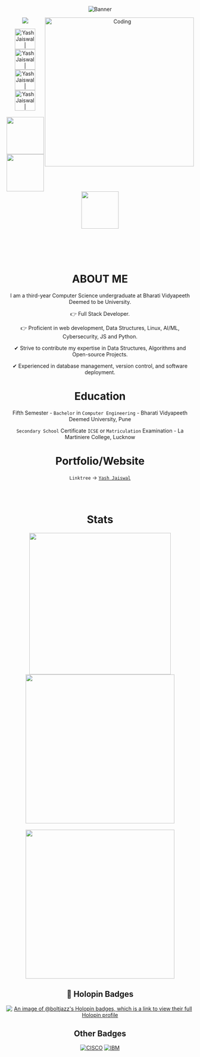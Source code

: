 <!--- header image --->

<div align="center">
<p align="center">
  <!---  <img alt="Banner" width="961" height="400"  src="https://user-images.githubusercontent.com/74038190/225813708-98b745f2-7d22-48cf-9150-083f1b00d6c9.gif"> --->
  <img alt="Banner" style="{max-height: 0px}"  src="https://user-images.githubusercontent.com/74038190/225813708-98b745f2-7d22-48cf-9150-083f1b00d6c9.gif">
</p>
<!--- portfolio launch image --->

  <!-- gif image -->
  <img align="right" alt="Coding" width="400" src="https://media.tenor.com/rePDfDWO3XoAAAAd/hacking.gif">
 <!--<img align="left" alt="Hacker" height="290" width="360" src="https://user-images.githubusercontent.com/74038190/229223156-0cbdaba9-3128-4d8e-8719-b6b4cf741b67.gif"> -->
  
  ![](https://komarev.com/ghpvc/?username=Boltjazz&color=blueviolet&label=Profile+Views)

  
<!--- social media icons, you can find them in the assets directory of this repo --->
  
<a href="https://twitter.com/">
    <img height="55" alt="Yash Jaiswal | Twitter" src="https://user-images.githubusercontent.com/60597290/152035696-80cad2ec-b4dd-4552-88e6-b6b466124f5b.png" />
</a>    
  
<a href="https://www.linkedin.com/in/boltjazz/" target="_blank">
  <img height="55" alt="Yash Jaiswal | LinkedIn"  src="https://user-images.githubusercontent.com/60597290/152035581-a7c6c0c3-65c3-4160-89c0-e90ddc1e8d4e.png"/>
</a> 
  
<a href="https://stackoverflow.com/users/22658065/yash-jaiswal" target="_blank">
  <img height="55" alt="Yash Jaiswal | StackOverFlow" src="https://user-images.githubusercontent.com/60597290/152035786-d00aa1c3-56af-4d45-8a3c-15846d1a123d.png" />
</a>
  
<a href="https://www.instagram.com/yash_.jaiswal" target="_blank">
  <img height="55" alt="Yash Jaiswal | Instagram"  src="https://user-images.githubusercontent.com/60597290/152036063-21242e52-af65-4a33-af5d-790466244407.png" />
</a>

  
<!--- a bit of vertical space & languages text --->
  
<div>&nbsp;</div>
  

<div></div>
  
  
<!--- language icons --->
  

<img height="100" src="https://user-images.githubusercontent.com/60597290/152366251-81e7024b-81c6-422c-ae71-ad035850d030.png" />
<img height="100" src="https://user-images.githubusercontent.com/60597290/152366154-ec1ddf07-fcf8-41f5-a5f8-ccfc331622a2.png" />
<img height="100" src="https://user-images.githubusercontent.com/60597290/152366741-4ebfc910-49b4-4365-829d-89f9a5873ff5.png" /> 
  
  
&nbsp;

<br><br/>

<h1 align="center">
  ABOUT ME
</h1>
  
<!-- <img width="135" height="180" src="https://github.com/Boltjazz/Boltjazz/assets/110303755/fd158b80-b847-4b22-8c43-56b1a50480bf"
 /> -->
  
I am a third-year Computer Science undergraduate at Bharati Vidyapeeth Deemed to be University.

👉 Full Stack Developer.

👉 Proficient in web development, Data Structures, Linux, AI/ML, Cybersecurity, JS and Python.

✔ Strive to contribute my expertise in Data Structures, Algorithms and Open-source Projects.

✔ Experienced in database management, version control, and software deployment.
  
  
  <!--- Education --->  
  
<h1 align="center">
    Education 
    </h2>

  Fifth Semester - `Bachelor` in `Computer Engineering` - Bharati Vidyapeeth Deemed University, Pune
  
  `Secondary School` Certificate `ICSE` or `Matriculation` Examination - La Martiniere College, Lucknow

  
  <!--- Portfolio/Website --->  
  
<h1 align="center">
    Portfolio/Website
    </h2>
  
 <!-- `Portfolio` -> <a href="" target="_blank">`Yash jaiswal`</a> -->
  
  `Linktree` -> <a href="https://linktr.ee/boltjazz" target="_blank">`Yash Jaiswal`</a>
  
 

  
  <!--- adding 3D earth icon to show some love for the environment 🌏 --->
  
<!--- <img height="40" src="https://user-images.githubusercontent.com/60597290/152370900-69dce999-2e00-4227-9547-917fa1a4b06e.png" />--->
<br><br>

  <h1 align="center">
    Stats
    </h2>
<p align="center">
  
  <img width="380px" src="https://github-readme-stats.vercel.app/api?username=boltjazz&count_private=true&show_icons=true&theme=material-palenight&hide_border=true&bg_color=1F222E" />
  <img width="400px" src="https://github-readme-streak-stats.herokuapp.com?user=boltjazz&theme=material-palenight&hide_border=true&fire=C77800&ring=7C2AE8&background=1F222E" />
  <br><br>
  <img width="400px" max-height="195px" src="https://github-readme-stats.vercel.app/api/top-langs/?username=boltjazz&theme=material-palenight&show_icons=true&hide_border=true&layout=compact" />

 <!-- ![boltjazz's Streak](https://github-readme-streak-stats.herokuapp.com/?user=boltjazz&theme=material-palenight&hide_border=true) -->
 <!-- [![An image of @boltjazz's Holopin badges, which is a link to view their full Holopin profile](https://holopin.me/boltjazz)](https://holopin.io/@boltjazz) -->

 
  
</p>


<!--- Github snack contribution graph 
  
<div align="center"> <img src="https://raw.githubusercontent.com/muhiqsimui/muhiqsimui/output/github-contribution-grid-snake.svg" /></div>--->

<!--- building footer with spaceship question 
  
![footer](https://user-images.githubusercontent.com/60597290/152518980-fa55fbc8-81fe-4bba-bf52-21320455e217.png)
<img height="50" src="https://user-images.githubusercontent.com/60597290/152519754-992acfbc-39df-489d-a01a-72ea86a08996.png" />--->

  <h2>📌 Holopin Badges</h3>
  
 [![An image of @boltjazz's Holopin badges, which is a link to view their full Holopin profile](https://holopin.me/boltjazz)](https://holopin.io/@boltjazz)


 <h2> Other Badges</h3>
 
[![CISCO](https://images.credly.com/size/110x110/images/af8c6b4e-fc31-47c4-8dcb-eb7a2065dc5b/I2CS__1_.png)](https://www.credly.com/badges/39ce9b53-c867-429a-9e0e-216fe88c74e3/public_url)
[![IBM](https://images.credly.com/size/110x110/images/0eedb945-52e8-4b9b-bdf6-4ebdd50ca0c8/Intro_to_Cybersec_tools_-_cyber_attacks.png)](https://www.credly.com/badges/d2a28d7c-651f-47c4-970c-ab20a227122a/public_url)

 </div>
